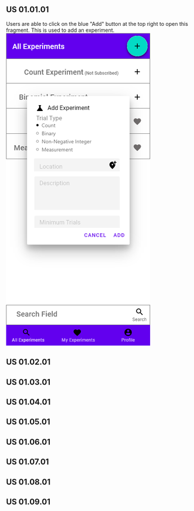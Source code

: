 ## US 01.01.01
Users are able to click on the blue "Add" button at the top right to open this fragment. This is used to add an experiment.
![](https://raw.githubusercontent.com/CMPUT301W21T04/Crowder/master/doc/Storyboard/Add%20Experiment.png)

## US 01.02.01

## US 01.03.01

## US 01.04.01

## US 01.05.01

## US 01.06.01

## US 01.07.01

## US 01.08.01

## US 01.09.01
